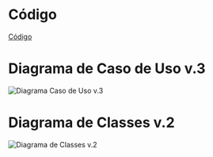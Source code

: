 # Código

[Código](../Códigos/)

# Diagrama de Caso de Uso v.3

![Diagrama Caso de Uso v.3](../Lab01S03/image/DiagramaCasoDeUsov3.jpeg)

# Diagrama de Classes v.2

![Diagrama de Classes v.2](../Lab01S03/image/DiagramaDeClassesv2.jpeg)
